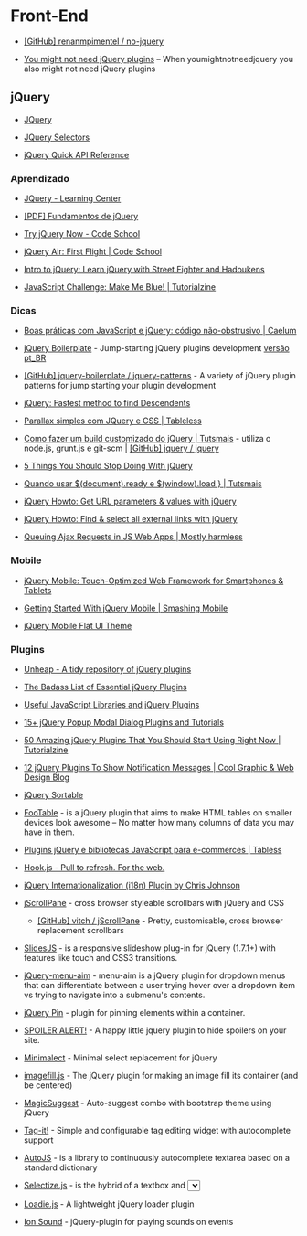 # Front-End

* [[GitHub] renanmpimentel / no-jquery](https://github.com/renanmpimentel/no-jquery)

* [You might not need jQuery plugins](http://youmightnotneedjqueryplugins.com/) – When youmightnotneedjquery you also might not need jQuery plugins


## jQuery

* [JQuery](http://jquery.com/)

* [JQuery Selectors](http://www.w3schools.com/jquery/jquery_ref_selectors.asp)

* [jQuery Quick API Reference](http://oscarotero.com/jquery/)


### Aprendizado

* [JQuery - Learning Center](http://learn.jquery.com/)

* [[PDF] Fundamentos de jQuery](http://herberthamaral.com/jquery-fundamentals-book-pt-BR.pdf)

* [Try jQuery Now - Code School](http://try.jquery.com/)

* [jQuery Air: First Flight | Code School](http://www.codeschool.com/courses/jquery-air-first-flight)

* [Intro to jQuery: Learn jQuery with Street Fighter and Hadoukens](http://www.thinkful.com/learn/intro-to-jquery)

* [JavaScript Challenge: Make Me Blue! | Tutorialzine](http://tutorialzine.com/2014/05/javascript-challenge-make-me-blue/)


### Dicas

* [Boas práticas com JavaScript e jQuery: código não-obstrusivo | Caelum](http://blog.caelum.com.br/boas-praticas-com-javascript-e-jquery-codigo-nao-obstrusivo/)

* [jQuery Boilerplate](http://jqueryboilerplate.com/) - Jump-starting jQuery plugins development [versão pt_BR](http://br.jqueryboilerplate.com/)

* [[GitHub] jquery-boilerplate / jquery-patterns](https://github.com/jquery-boilerplate/jquery-patterns) - A variety of jQuery plugin patterns for jump starting your plugin development

* [jQuery: Fastest method to find Descendents](http://aahacreative.com/2010/07/19/jquery-fastest-method-find-descendents/)

* [Parallax simples com JQuery e CSS | Tableless](http://tableless.com.br/parallax-simples-com-jquery-e-css/)

* [Como fazer um build customizado do jQuery | Tutsmais](http://tutsmais.com.br/blog/jquery/como-fazer-um-build-do-jquery/) - utiliza o node.js, grunt.js e git-scm | [[GitHub] jquery / jquery](https://github.com/jquery/jquery)

* [5 Things You Should Stop Doing With jQuery](http://flippinawesome.org/2013/05/06/5-things-you-should-stop-doing-with-jquery/)

* [Quando usar $(document).ready e $(window).load } | Tutsmais](http://tutsmais.com.br/blog/jquery/quando-usar-document-read-jqueryy-e-window-load/)

* [jQuery Howto: Get URL parameters & values with jQuery](http://jquery-howto.blogspot.co.uk/2009/09/get-url-parameters-values-with-jquery.html)

* [jQuery Howto: Find & select all external links with jQuery](http://jquery-howto.blogspot.co.uk/2009/06/find-select-all-external-links-with.html)

* [Queuing Ajax Requests in JS Web Apps | Mostly harmless](http://blog.alexmaccaw.com/queuing-ajax-requests)


### Mobile

* [jQuery Mobile: Touch-Optimized Web Framework for Smartphones & Tablets](http://jquerymobile.com/)

* [Getting Started With jQuery Mobile | Smashing Mobile](http://mobile.smashingmagazine.com/2013/03/31/getting-started-jquery-mobile/)

* [jQuery Mobile Flat UI Theme](https://github.com/ququplay/jquery-mobile-flat-ui-theme)


### Plugins

* [Unheap - A tidy repository of jQuery plugins](http://www.unheap.com/)

* [The Badass List of Essential jQuery Plugins](http://hasinhayder.github.io/essential-jquery-plugins/)

* [Useful JavaScript Libraries and jQuery Plugins](http://coding.smashingmagazine.com/2012/09/23/useful-javascript-libraries-jquery-plugins-web-developers/)

* [15+ jQuery Popup Modal Dialog Plugins and Tutorials](http://choosedaily.com/1178/15-jquery-popup-modal-dialog-plugins-tutorials/)

* [50 Amazing jQuery Plugins That You Should Start Using Right Now | Tutorialzine](http://tutorialzine.com/2013/04/50-amazing-jquery-plugins/)

* [12 jQuery Plugins To Show Notification Messages | Cool Graphic & Web Design Blog](http://bashooka.com/coding/jquery-plugins-to-show-notification-messages/)

* [jQuery Sortable](http://johnny.github.com/jquery-sortable/)

* [FooTable](http://fooplugins.com/plugins/footable-jquery/) - is a jQuery plugin that aims to make HTML tables on smaller devices look awesome – No matter how many columns of data you may have in them.

* [Plugins jQuery e bibliotecas JavaScript para e-commerces | Tabless](http://tableless.com.br/plugins-jquery-e-bibliotecas-javascript-para-e-commerces/)

* [Hook.js - Pull to refresh. For the web.](http://usehook.com/)

* [jQuery Internationalization (i18n) Plugin by Chris Johnson](https://github.com/edgeui/i18n.js)

* [jScrollPane](jscrollpane.kelvinluck.com) - cross browser styleable scrollbars with jQuery and CSS

  * [[GitHub] vitch / jScrollPane](https://github.com/vitch/jScrollPane) - Pretty, customisable, cross browser replacement scrollbars

* [SlidesJS](http://slidesjs.com/) - is a responsive slideshow plug-in for jQuery (1.7.1+) with features like touch and CSS3 transitions.

* [jQuery-menu-aim](https://github.com/kamens/jQuery-menu-aim) - menu-aim is a jQuery plugin for dropdown menus that can differentiate between a user trying hover over a dropdown item vs trying to navigate into a submenu's contents.

* [jQuery Pin](http://webpop.github.com/jquery.pin/) - plugin for pinning elements within a container.

* [SPOILER ALERT!](http://joshbuddy.github.io/spoiler-alert/) - A happy little jquery plugin to hide spoilers on your site.

* [Minimalect](http://groenroos.github.io/minimalect/) - Minimal select replacement for jQuery

* [imagefill.js](http://johnpolacek.github.io/imagefill.js/) - The jQuery plugin for making an image fill its container (and be centered)

* [MagicSuggest](http://nicolasbize.github.com/magicsuggest/) - Auto-suggest combo with bootstrap theme using jQuery

* [Tag-it!](http://aehlke.github.io/tag-it/) - Simple and configurable tag editing widget with autocomplete support

* [AutoJS](http://atmb4u.github.io/AutoJS/) - is a library to continuously autocomplete textarea based on a standard dictionary

* [Selectize.js](http://brianreavis.github.io/selectize.js/) - is the hybrid of a textbox and <select> box. It's jQuery-based and it's useful for tagging, contact lists, country selectors, and so on.

* [Loadie.js](http://9elements.github.io/loadie.js/) - A lightweight jQuery loader plugin

* [Ion.Sound](http://ionden.com/a/plugins/ion.sound/en.html) - jQuery-plugin for playing sounds on events
